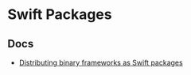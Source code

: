 # Swift Packages

<!--
XCFrameworks
XCF
-->

## Docs

- [Distributing binary frameworks as Swift packages](https://developer.apple.com/documentation/xcode/distributing-binary-frameworks-as-swift-packages)
